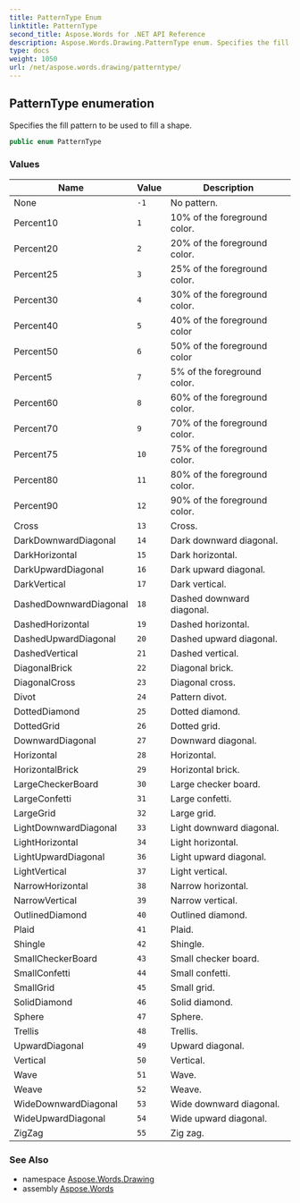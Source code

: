 ```yaml
---
title: PatternType Enum
linktitle: PatternType
second_title: Aspose.Words for .NET API Reference
description: Aspose.Words.Drawing.PatternType enum. Specifies the fill pattern to be used to fill a shape in C#.
type: docs
weight: 1050
url: /net/aspose.words.drawing/patterntype/
---
```

## PatternType enumeration

Specifies the fill pattern to be used to fill a shape.

```csharp
public enum PatternType
```

### Values

| Name | Value | Description |
| --- | --- | --- |
| None | `-1` | No pattern. |
| Percent10 | `1` | 10% of the foreground color. |
| Percent20 | `2` | 20% of the foreground color. |
| Percent25 | `3` | 25% of the foreground color. |
| Percent30 | `4` | 30% of the foreground color. |
| Percent40 | `5` | 40% of the foreground color |
| Percent50 | `6` | 50% of the foreground color |
| Percent5 | `7` | 5% of the foreground color. |
| Percent60 | `8` | 60% of the foreground color. |
| Percent70 | `9` | 70% of the foreground color. |
| Percent75 | `10` | 75% of the foreground color. |
| Percent80 | `11` | 80% of the foreground color. |
| Percent90 | `12` | 90% of the foreground color. |
| Cross | `13` | Cross. |
| DarkDownwardDiagonal | `14` | Dark downward diagonal. |
| DarkHorizontal | `15` | Dark horizontal. |
| DarkUpwardDiagonal | `16` | Dark upward diagonal. |
| DarkVertical | `17` | Dark vertical. |
| DashedDownwardDiagonal | `18` | Dashed downward diagonal. |
| DashedHorizontal | `19` | Dashed horizontal. |
| DashedUpwardDiagonal | `20` | Dashed upward diagonal. |
| DashedVertical | `21` | Dashed vertical. |
| DiagonalBrick | `22` | Diagonal brick. |
| DiagonalCross | `23` | Diagonal cross. |
| Divot | `24` | Pattern divot. |
| DottedDiamond | `25` | Dotted diamond. |
| DottedGrid | `26` | Dotted grid. |
| DownwardDiagonal | `27` | Downward diagonal. |
| Horizontal | `28` | Horizontal. |
| HorizontalBrick | `29` | Horizontal brick. |
| LargeCheckerBoard | `30` | Large checker board. |
| LargeConfetti | `31` | Large confetti. |
| LargeGrid | `32` | Large grid. |
| LightDownwardDiagonal | `33` | Light downward diagonal. |
| LightHorizontal | `34` | Light horizontal. |
| LightUpwardDiagonal | `36` | Light upward diagonal. |
| LightVertical | `37` | Light vertical. |
| NarrowHorizontal | `38` | Narrow horizontal. |
| NarrowVertical | `39` | Narrow vertical. |
| OutlinedDiamond | `40` | Outlined diamond. |
| Plaid | `41` | Plaid. |
| Shingle | `42` | Shingle. |
| SmallCheckerBoard | `43` | Small checker board. |
| SmallConfetti | `44` | Small confetti. |
| SmallGrid | `45` | Small grid. |
| SolidDiamond | `46` | Solid diamond. |
| Sphere | `47` | Sphere. |
| Trellis | `48` | Trellis. |
| UpwardDiagonal | `49` | Upward diagonal. |
| Vertical | `50` | Vertical. |
| Wave | `51` | Wave. |
| Weave | `52` | Weave. |
| WideDownwardDiagonal | `53` | Wide downward diagonal. |
| WideUpwardDiagonal | `54` | Wide upward diagonal. |
| ZigZag | `55` | Zig zag. |

### See Also

* namespace [Aspose.Words.Drawing](../../aspose.words.drawing/)
* assembly [Aspose.Words](../../)
